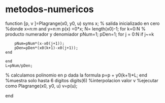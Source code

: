 # metodos-numericos

function [p, v ]=Plagrange(x0, y0, u)
syms x;
 % salida inicializado en cero 
 %donde x=n:m  and y=n:m
p(x) =0*x;
N= length(x0)-1;
for k=0:N
    %  producto numerador y denomiador
    pNum=1;
    pDen=1;
    for j = 0:N
    if j~=k
   
        pNum=pNum*(x-x0(j+1));
        pDen=pDen*(x0(k+1)-x0(j+1));
    end
        
    end
    L=pNum/pDen;
% calculamos polinomio en p dada la formula
p=p + y0(k+1)*L;
end
%muestra solo hasta 6 digitos
digits(6)
%interpolacion valor v
%ejecutar como Plagrange(x0, y0, u)
v=p(u);

end

